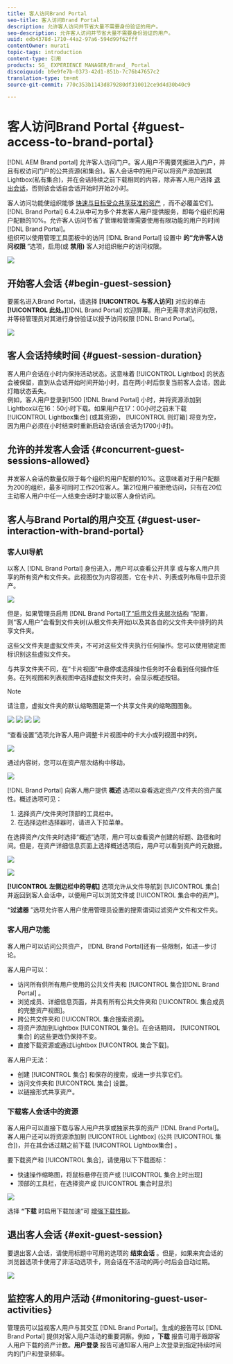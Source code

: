 ```yaml
---
title: 客人访问Brand Portal
seo-title: 客人访问Brand Portal
description: 允许客人访问并节省大量不需要身份验证的用户。
seo-description: 允许客人访问并节省大量不需要身份验证的用户。
uuid: edb4378d-1710-44a2-97a6-594d99f62fff
contentOwner: murati
topic-tags: introduction
content-type: 引用
products: SG_ EXPERIENCE MANAGER/Brand_ Portal
discoiquuid: b9e9fe7b-0373-42d1-851b-7c76b47657c2
translation-type: tm+mt
source-git-commit: 770c353b1143d879280df310012ce9d4d30b40c9

---
```



# 客人访问Brand Portal {#guest-access-to-brand-portal}

[!DNL AEM Brand portal] 允许客人访问门户。客人用户不需要凭据进入门户，并且有权访问门户的公共资源(和集合)。客人会话中的用户可以将资产添加到其Lightbox(私有集合)，并在会话持续之前下载相同的内容，除非客人用户选择 [退出会话](#exit-guest-session)，否则该会话自会话开始时开始2小时。

客人访问功能使组织能够 [快速与目标受众共享获准的资产](../using/brand-portal-sharing-folders.md#how-to-share-folders) ，而不必覆盖它们。[!DNL Brand Portal] 6.4.2从中可为多个并发客人用户提供服务，即每个组织的用户配额的10%。允许客人访问节省了管理和管理需要使用有限功能的用户的时间 [!DNL Brand Portal]。\
组织可以使用管理工具面板中的访问 [!DNL Brand Portal] 设置中 **的“允许客人访问权限** ”选项，启用(或 **禁用)** 客人对组织帐户的访问权限。

<!--
Comment Type: annotation
Last Modified By: mgulati
Last Modified Date: 2018-08-17T10:42:59.879-0400
Removed the first para: "AEM Assets Brand Portal allows public users to enter the portal anonymously and have restricted access to the allowed public resources as guests. Organization users with guest role need not seek access and authentication from administrators."
-->

![](assets/enable-guest-access.png)

## 开始客人会话 {#begin-guest-session}

要匿名进入Brand Portal，请选择 **[!UICONTROL 与客人访问]** 对应的单击 **[!UICONTROL 此处。]**[!DNL Brand Portal] 欢迎屏幕。用户无需寻求访问权限，并等待管理员对其进行身份验证以授予访问权限 [!DNL Brand Portal]。

![](assets/bp-login-screen.png)

## 客人会话持续时间 {#guest-session-duration}

客人用户会话在小时内保持活动状态。这意味着 [!UICONTROL Lightbox] 的状态会被保留，直到从会话开始时间开始小时，且在两小时后恢复当前客人会话，因此灯箱状态丢失。\
例如，客人用户登录到1500 [!DNL Brand Portal] 小时，并将资源添加到Lightbox以在16：50小时下载。如果用户在17：00小时之前未下载 [!UICONTROL Lightbox集合] (或其资源)， [!UICONTROL 则灯箱] 将变为空，因为用户必须在小时结束时重新启动会话(该会话为1700小时)。

## 允许的并发客人会话 {#concurrent-guest-sessions-allowed}

并发客人会话的数量仅限于每个组织的用户配额的10%。这意味着对于用户配额为200的组织，最多可同时工作20位客人。第21位用户被拒绝访问，只有在20位主动客人用户中任一人结束会话时才能以客人身份访问。

## 客人与Brand Portal的用户交互 {#guest-user-interaction-with-brand-portal}

### 客人UI导航

以客人 [!DNL Brand Portal] 身份进入，用户可以查看公开共享 [](../using/brand-portal-sharing-folders.md#sharefolders) 或与客人用户共享的所有资产和文件夹。此视图仅为内容视图，它在卡片、列表或列布局中显示资产。

![](assets/disabled-folder-hierarchy1.png)

但是，如果管理员启用 [!DNL Brand Portal][了“启用文件夹层次结构](../using/brand-portal-general-configuration.md#main-pars-header-1621071021) ”配置，则“客人用户”会看到文件夹树(从根文件夹开始)以及其各自的父文件夹中排列的共享文件夹。

这些父文件夹是虚拟文件夹，不可对这些文件夹执行任何操作。您可以使用锁定图标识别这些虚拟文件夹。

与共享文件夹不同，在“卡片视图”中悬停或选择操作任务时不会看到任何操作任务。在列视图和列表视图中选择虚拟文件夹时，会显示概述按钮。

>[!NOTE]
>
>请注意，虚拟文件夹的默认缩略图是第一个共享文件夹的缩略图图象。

![](assets/enabled-hierarchy1.png) ![](assets/hierarchy1-nonadmin.png) ![](assets/hierarchy-nonadmin.png) ![](assets/hierarchy2-nonadmin.png)

“查看设置”选项允许客人用户调整卡片视图中的卡大小或列视图中的列。

![](assets/nav-guest-user.png)

通过内容树，您可以在资产层次结构中移动。

![](assets/guest-login-ui.png)

[!DNL Brand Portal] 向客人用户提供 **概述** 选项以查看选定资产/文件夹的资产属性。概述选项可见：

1. 选择资产/文件夹时顶部的工具栏中。
2. 在选择边栏选择器时，请进入下拉菜单。

在选择资产/文件夹时选择“概述”选项，用户可以查看资产创建的标题、路径和时间。但是，在资产详细信息页面上选择概述选项后，用户可以看到资产的元数据。

![](assets/overview-option-1.png)

![](assets/overview-rail-selector-1.png)

**[!UICONTROL 左侧边栏中的导航]** 选项允许从文件导航到 [!UICONTROL 集合] 并返回到客人会话中，以便用户可以浏览文件或 [!UICONTROL 集合中的资产]。

**“过滤器** ”选项允许客人用户使用管理员设置的搜索谓词过滤资产文件和文件夹。

### 客人用户功能

客人用户可以访问公共资产， [!DNL Brand Portal]还有一些限制，如进一步讨论。

客人用户可以：

* 访问所有供所有用户使用的公共文件夹和 [!UICONTROL 集合][!DNL Brand Portal] 。
* 浏览成员、详细信息页面，并具有所有公共文件夹和 [!UICONTROL 集合成员的完整资产视图]。
* 跨公共文件夹和 [!UICONTROL 集合搜索资源]。
* 将资产添加到Lightbox [!UICONTROL 集合]。在会话期间， [!UICONTROL 集合] 的这些更改仍保持不变。
* 直接下载资源或通过Lightbox [!UICONTROL 集合下载]。

客人用户无法：

* 创建 [!UICONTROL 集合] 和保存的搜索，或进一步共享它们。
* 访问文件夹和 [!UICONTROL 集合] 设置。
* 以链接形式共享资产。

### 下载客人会话中的资源

客人用户可以直接下载与客人用户共享或独家共享的资产 [!DNL Brand Portal]。客人用户还可以将资源添加到 [!UICONTROL Lightbox] (公共 [!UICONTROL 集合])，并在其会话过期之前下载 [!UICONTROL Lightbox集合] 。

要下载资产和 [!UICONTROL 集合]，请使用以下下载图标：

* 快速操作缩略图，将鼠标悬停在资产或 [!UICONTROL 集合上时出现]
* 顶部的工具栏，在选择资产或 [!UICONTROL 集合时显示]

![](assets/download-on-guest.png)

选择 **“下载** 时启用下载加速”可 [增强下载性能](../using/accelerated-download.md)。

## 退出客人会话 {#exit-guest-session}

要退出客人会话，请使用标题中可用的选项的 **结束会话** 。但是，如果来宾会话的浏览器选项卡使用了非活动选项卡，则会话在不活动的两小时后会自动过期。

![](assets/end-guest-session.png)

## 监控客人的用户活动 {#monitoring-guest-user-activities}

管理员可以监视客人用户与其交互 [!DNL Brand Portal]。生成的报告可以 [!DNL Brand Portal] 提供对客人用户活动的重要洞察。例如 **，下载** 报告可用于跟踪客人用户下载的资产计数。**用户登录** 报告可通知客人用户上次登录到指定持续时间内的门户和登录频率。
